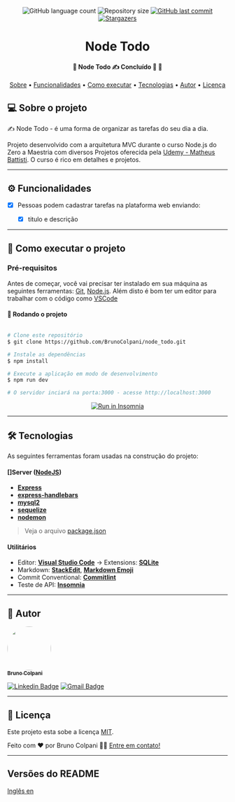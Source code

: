 <p align="center">
  <img alt="GitHub language count" src="https://img.shields.io/github/languages/count/BrunoColpani/node_todo?color=%2304D361">
  <img alt="Repository size" src="https://img.shields.io/github/repo-size/BrunoColpani/node_todo">
  <a href="https://github.com/BrunoColpani/node_todo/commits/master">
    <img alt="GitHub last commit" src="https://img.shields.io/github/last-commit/BrunoColpani/node_todo">
  </a> 
   <a href="https://github.com/BrunoColpani/node_todo/stargazers">
    <img alt="Stargazers" src="https://img.shields.io/github/stars/BrunoColpani/node_todo?style=social">
  </a> 
</p>

<h1 align="center">
    Node Todo
</h1>

<h4 align="center"> 
	🚧  Node Todo ✍️ Concluído 🚀 🚧
</h4>

<p align="center">
 <a href="#-sobre-o-projeto">Sobre</a> •
 <a href="#-funcionalidades">Funcionalidades</a> •
 <a href="#-como-executar-o-projeto">Como executar</a> • 
 <a href="#-tecnologias">Tecnologias</a> • 
 <a href="#-autor">Autor</a> • 
 <a href="#user-content--licença">Licença</a>
</p>

## 💻 Sobre o projeto

✍️ Node Todo - é uma forma de organizar as tarefas do seu dia a dia.

Projeto desenvolvido com a arquitetura MVC durante o curso Node.js do Zero a Maestria com diversos Projetos oferecida pela [Udemy - Matheus Battisti](https://www.udemy.com/course/nodejs-do-zero-a-maestria-com-diversos-projetos/).
O curso é rico em detalhes e projetos.

---

## ⚙️ Funcionalidades

- [x] Pessoas podem cadastrar tarefas na plataforma web enviando:

  - [x] titulo e descrição

---

## 🚀 Como executar o projeto

### Pré-requisitos

Antes de começar, você vai precisar ter instalado em sua máquina as seguintes ferramentas:
[Git](https://git-scm.com), [Node.js](https://nodejs.org/en/).
Além disto é bom ter um editor para trabalhar com o código como [VSCode](https://code.visualstudio.com/)

#### 🎲 Rodando o projeto

```bash

# Clone este repositório
$ git clone https://github.com/BrunoColpani/node_todo.git

# Instale as dependências
$ npm install

# Execute a aplicação em modo de desenvolvimento
$ npm run dev

# O servidor inciará na porta:3000 - acesse http://localhost:3000

```

<p align="center">
  <a href="https://github.com/tgmarinho/README-ecoleta/blob/master/Insomnia_API_Ecoletajson.json" target="_blank"><img src="https://insomnia.rest/images/run.svg" alt="Run in Insomnia"></a>
</p>

---

## 🛠 Tecnologias

As seguintes ferramentas foram usadas na construção do projeto:


#### []**Server** ([NodeJS](https://nodejs.org/en/))

- **[Express](https://expressjs.com/)**
- **[express-handlebars](https://handlebarsjs.com/)**
- **[mysql2](https://www.mysql.com/)**
- **[sequelize](https://sequelize.org/)**
- **[nodemon](https://nodemon.io/)**

> Veja o arquivo [package.json](https://github.com/BrunoColpani/Get_A_Pet/blob/main/backend/package.json)

#### [](https://github.com/tgmarinho/Ecoleta#utilit%C3%A1rios)**Utilitários**

- Editor: **[Visual Studio Code](https://code.visualstudio.com/)** → Extensions: **[SQLite](https://marketplace.visualstudio.com/items?itemName=alexcvzz.vscode-sqlite)**
- Markdown: **[StackEdit](https://stackedit.io/)**, **[Markdown Emoji](https://gist.github.com/rxaviers/7360908)**
- Commit Conventional: **[Commitlint](https://github.com/conventional-changelog/commitlint)**
- Teste de API: **[Insomnia](https://insomnia.rest/)**

---

## 🦸 Autor

<a href="https://www.linkedin.com/in/bruno-colpani-0b1152138/">
 <img style="border-radius: 50%;" src="https://avatars.githubusercontent.com/u/87588227?v=4" width="100px;" alt=""/>
 <br />
 <sub><b>Bruno Colpani</b></sub></a> 
 <br />

[![Linkedin Badge](https://img.shields.io/badge/-Bruno-blue?style=flat-square&logo=Linkedin&logoColor=white&link=https://www.linkedin.com/in/bruno-colpani-0b1152138/)](https://www.linkedin.com/in/bruno-colpani-0b1152138/)
[![Gmail Badge](https://img.shields.io/badge/-bruno.colpani1@gmail.com-c14438?style=flat-square&logo=Gmail&logoColor=white&link=mailto:bruno.colpani1@gmail.com)](mailto:bruno.colpani1@gmail.com)

---

## 📝 Licença

Este projeto esta sobe a licença [MIT](./LICENSE).

Feito com ❤️ por Bruno Colpani 👋🏽 [Entre em contato!](https://www.linkedin.com/in/bruno-colpani-0b1152138/)

---

## Versões do README

[Inglês en](./README.md)
